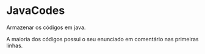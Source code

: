 # JavaCodes
Armazenar os códigos em java.

A maioria dos códigos possui o seu enunciado em comentário nas primeiras linhas.
